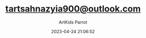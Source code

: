 ---
index: 7463
title: "tartsahnazyia900@outlook.com"
subtitle: ""
author: "ArtKids Parrot"
date: "2023-04-24 21:06:52"
excerpt: ""
content: "tartsahnazyia900@outlook.com
ThomasGainY"
status: "published"
comment_status: "closed"
modified: "2023-04-24 21:06:52"
type: "flamingo_contact"
comment_count: 0
categories: []
tags: []
---